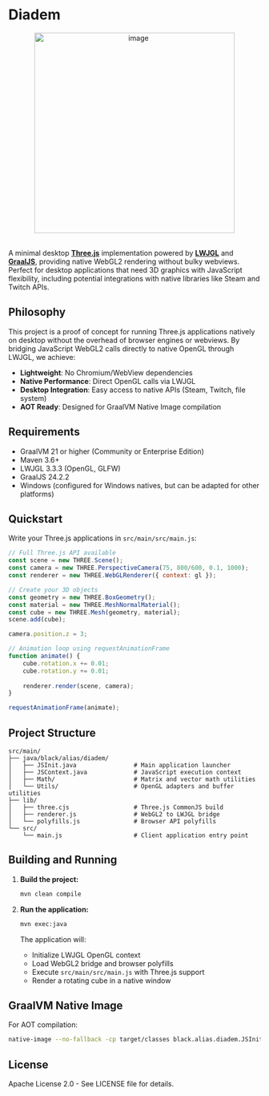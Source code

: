 # Diadem

<div align="center">
  <img width="400" height="314" alt="image" style="max-width: 100%; height: auto;" src="https://github.com/user-attachments/assets/e47582d4-24ca-453e-a9ff-3b7801f877bb" />
</div>

<br>

A minimal desktop **[Three.js](https://github.com/mrdoob/three.js)** implementation powered by **[LWJGL](https://github.com/LWJGL/lwjgl3)** and **[GraalJS](https://github.com/oracle/graaljs)**, providing native WebGL2 rendering without bulky webviews. Perfect for desktop applications that need 3D graphics with JavaScript flexibility, including potential integrations with native libraries like Steam and Twitch APIs.

## Philosophy

This project is a proof of concept for running Three.js applications natively on desktop without the overhead of browser engines or webviews. By bridging JavaScript WebGL2 calls directly to native OpenGL through LWJGL, we achieve:

- **Lightweight**: No Chromium/WebView dependencies
- **Native Performance**: Direct OpenGL calls via LWJGL
- **Desktop Integration**: Easy access to native APIs (Steam, Twitch, file system)
- **AOT Ready**: Designed for GraalVM Native Image compilation

## Requirements

- GraalVM 21 or higher (Community or Enterprise Edition)
- Maven 3.6+
- LWJGL 3.3.3 (OpenGL, GLFW)
- GraalJS 24.2.2
- Windows (configured for Windows natives, but can be adapted for other platforms)

## Quickstart

Write your Three.js applications in `src/main/src/main.js`:

```javascript
// Full Three.js API available
const scene = new THREE.Scene();
const camera = new THREE.PerspectiveCamera(75, 800/600, 0.1, 1000);
const renderer = new THREE.WebGLRenderer({ context: gl });

// Create your 3D objects
const geometry = new THREE.BoxGeometry();
const material = new THREE.MeshNormalMaterial();
const cube = new THREE.Mesh(geometry, material);
scene.add(cube);

camera.position.z = 3;

// Animation loop using requestAnimationFrame
function animate() {
    cube.rotation.x += 0.01;
    cube.rotation.y += 0.01;
    
    renderer.render(scene, camera);
}

requestAnimationFrame(animate);
```

## Project Structure

```
src/main/
├── java/black/alias/diadem/
│   ├── JSInit.java                # Main application launcher
│   ├── JSContext.java             # JavaScript execution context
│   ├── Math/                      # Matrix and vector math utilities
│   └── Utils/                     # OpenGL adapters and buffer utilities
├── lib/
│   ├── three.cjs                  # Three.js CommonJS build
│   ├── renderer.js                # WebGL2 to LWJGL bridge
│   └── polyfills.js               # Browser API polyfills
└── src/
    └── main.js                    # Client application entry point
```

## Building and Running

1. **Build the project:**
   ```bash
   mvn clean compile
   ```

2. **Run the application:**
   ```bash
   mvn exec:java
   ```

   The application will:
   - Initialize LWJGL OpenGL context
   - Load WebGL2 bridge and browser polyfills
   - Execute `src/main/src/main.js` with Three.js support
   - Render a rotating cube in a native window

## GraalVM Native Image

For AOT compilation:
```bash
native-image --no-fallback -cp target/classes black.alias.diadem.JSInit
```

## License

Apache License 2.0 - See LICENSE file for details.
